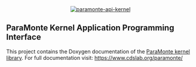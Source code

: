 <div align="center">
    <a href="https://cdslaborg.github.io/paramonte-api-kernel/html/" target="_blank">
        <img alt="paramonte-api-kernel" src="https://cdslaborg.github.io/paramontedx/html/logo.png">
    </a>
</div>

## ParaMonte Kernel Application Programming Interface ##

This project contains the Doxygen documentation of the [ParaMonte kernel library](https://github.com/cdslaborg/paramonte). 
For full documentation visit: https://www.cdslab.org/paramonte/
